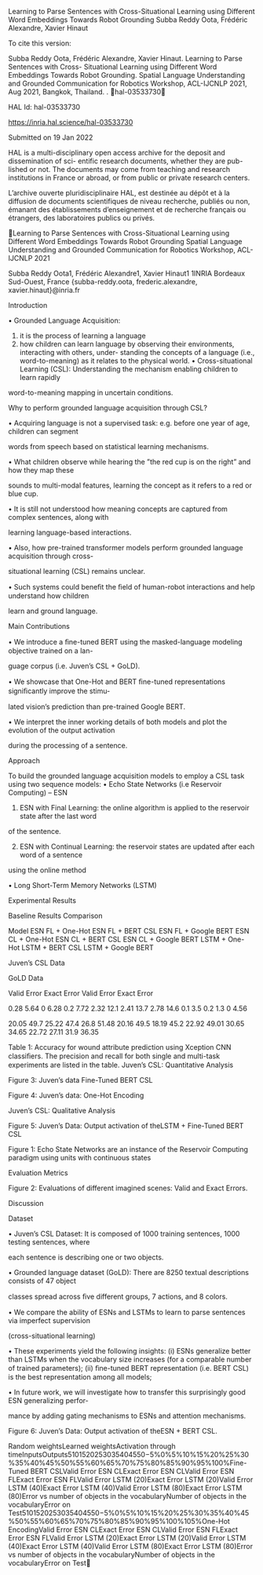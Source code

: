 Learning to Parse Sentences with Cross-Situational
Learning using Different Word Embeddings Towards
Robot Grounding
Subba Reddy Oota, Frédéric Alexandre, Xavier Hinaut

To cite this version:

Subba Reddy Oota, Frédéric Alexandre, Xavier Hinaut. Learning to Parse Sentences with Cross-
Situational Learning using Different Word Embeddings Towards Robot Grounding. Spatial Language
Understanding and Grounded Communication for Robotics Workshop, ACL-IJCNLP 2021, Aug 2021,
Bangkok, Thailand. . ￿hal-03533730￿

HAL Id: hal-03533730

https://inria.hal.science/hal-03533730

Submitted on 19 Jan 2022

HAL is a multi-disciplinary open access
archive for the deposit and dissemination of sci-
entific research documents, whether they are pub-
lished or not. The documents may come from
teaching and research institutions in France or
abroad, or from public or private research centers.

L’archive ouverte pluridisciplinaire HAL, est
destinée au dépôt et à la diffusion de documents
scientifiques de niveau recherche, publiés ou non,
émanant des établissements d’enseignement et de
recherche français ou étrangers, des laboratoires
publics ou privés.

Learning to Parse Sentences with Cross-Situational Learning using
Different Word Embeddings Towards Robot Grounding
Spatial Language Understanding and Grounded Communication for Robotics Workshop, ACL-IJCNLP 2021

Subba Reddy Oota1, Frédéric Alexandre1, Xavier Hinaut1
1INRIA Bordeaux Sud-Ouest, France
{subba-reddy.oota, frederic.alexandre, xavier.hinaut}@inria.fr

Introduction

• Grounded Language Acquisition:
1. it is the process of learning a language
2. how children can learn language by observing their environments, interacting with others, under-
standing the concepts of a language (i.e., word-to-meaning) as it relates to the physical world.
• Cross-situational Learning (CSL): Understanding the mechanism enabling children to learn rapidly

word-to-meaning mapping in uncertain conditions.

Why to perform grounded language acquisition through CSL?

• Acquiring language is not a supervised task: e.g. before one year of age, children can segment

words from speech based on statistical learning mechanisms.

• What children observe while hearing the ”the red cup is on the right” and how they map these

sounds to multi-modal features, learning the concept as it refers to a red or blue cup.

• It is still not understood how meaning concepts are captured from complex sentences, along with

learning language-based interactions.

• Also, how pre-trained transformer models perform grounded language acquisition through cross-

situational learning (CSL) remains unclear.

• Such systems could beneﬁt the ﬁeld of human-robot interactions and help understand how children

learn and ground language.

Main Contributions

• We introduce a ﬁne-tuned BERT using the masked-language modeling objective trained on a lan-

guage corpus (i.e. Juven’s CSL + GoLD).

• We showcase that One-Hot and BERT ﬁne-tuned representations signiﬁcantly improve the stimu-

lated vision’s prediction than pre-trained Google BERT.

• We interpret the inner working details of both models and plot the evolution of the output activation

during the processing of a sentence.

Approach

To build the grounded language acquisition models to employ a CSL task using two sequence models:
• Echo State Networks (i.e Reservoir Computing) – ESN
1. ESN with Final Learning: the online algorithm is applied to the reservoir state after the last word

of the sentence.

2. ESN with Continual Learning: the reservoir states are updated after each word of a sentence

using the online method

• Long Short-Term Memory Networks (LSTM)

Experimental Results

Baseline Results Comparison

Model
ESN FL + One-Hot
ESN FL + BERT CSL
ESN FL + Google BERT
ESN CL + One-Hot
ESN CL + BERT CSL
ESN CL + Google BERT
LSTM + One-Hot
LSTM + BERT CSL
LSTM + Google BERT

Juven’s CSL Data

GoLD Data

Valid Error Exact Error Valid Error Exact Error

0.28 5.64
0 6.28
0.2 7.72
2.32 12.1
2.41 13.7
2.78 14.6
0.1 3.5
0.2 1.3
0 4.56

20.05 49.7
25.22 47.4
26.8 51.48
20.16 49.5
18.19 45.2
22.92 49.01
30.65 34.65
22.72 27.11
31.9 36.35

Table 1: Accuracy for wound attribute prediction using Xception CNN classiﬁers. The precision and recall for both single
and multi-task experiments are listed in the table.
Juven’s CSL: Quantitative Analysis

Figure 3: Juven’s data Fine-Tuned BERT CSL

Figure 4: Juven’s data: One-Hot Encoding

Juven’s CSL: Qualitative Analysis

Figure 5: Juven’s Data: Output activation of theLSTM + Fine-Tuned BERT CSL

Figure 1: Echo State Networks are an instance of the Reservoir Computing paradigm using units with continuous states

Evaluation Metrics

Figure 2: Evaluations of different imagined scenes: Valid and Exact Errors.

Discussion

Dataset

• Juven’s CSL Dataset: It is composed of 1000 training sentences, 1000 testing sentences, where

each sentence is describing one or two objects.

• Grounded language dataset (GoLD): There are 8250 textual descriptions consists of 47 object

classes spread across ﬁve different groups, 7 actions, and 8 colors.

• We compare the ability of ESNs and LSTMs to learn to parse sentences via imperfect supervision

(cross-situational learning)

• These experiments yield the following insights: (i) ESNs generalize better than LSTMs when the
vocabulary size increases (for a comparable number of trained parameters); (ii) ﬁne-tuned BERT
representation (i.e. BERT CSL) is the best representation among all models;

• In future work, we will investigate how to transfer this surprisingly good ESN generalizing perfor-

mance by adding gating mechanisms to ESNs and attention mechanisms.

Figure 6: Juven’s Data: Output activation of theESN + BERT CSL.

Random weightsLearned weightsActivation through timeInputsOutputs5101520253035404550−5%0%5%10%15%20%25%30%35%40%45%50%55%60%65%70%75%80%85%90%95%100%Fine-Tuned BERT CSLValid Error ESN CLExact Error ESN CLValid Error ESN FLExact Error ESN FLValid Error LSTM (20)Exact Error LSTM (20)Valid Error LSTM (40)Exact Error LSTM (40)Valid Error LSTM (80)Exact Error LSTM (80)Error vs number of objects in the vocabularyNumber of objects in the vocabularyError on Test5101520253035404550−5%0%5%10%15%20%25%30%35%40%45%50%55%60%65%70%75%80%85%90%95%100%105%One-Hot EncodingValid Error ESN CLExact Error ESN CLValid Error ESN FLExact Error ESN FLValid Error LSTM (20)Exact Error LSTM (20)Valid Error LSTM (40)Exact Error LSTM (40)Valid Error LSTM (80)Exact Error LSTM (80)Error vs number of objects in the vocabularyNumber of objects in the vocabularyError on Test